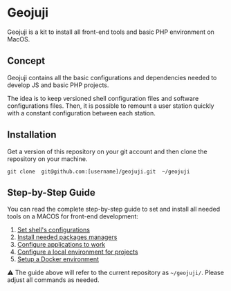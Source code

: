 # Geojuji

Geojuji is a kit to install all front-end tools and basic PHP environment on MacOS.

## Concept

Geojuji contains all the basic configurations and dependencies needed to develop JS and basic PHP projects.

The idea is to keep versioned shell configuration files and software configurations files. Then, it is possible to remount a user station quickly with a constant configuration between each station.

## Installation

Get a version of this repository on your git account and then clone the repository on your machine.

```
git clone  git@github.com:[username]/geojuji.git  ~/geojuji
```

## Step-by-Step Guide

You can read the complete step-by-step guide to set and install all needed tools on a MACOS for front-end development:

1. [Set shell's configurations](./docs/shell.md)
1. [Install needed packages managers](./docs/packages-manager.md)
1. [Configure applications to work](./docs/applications.md)
1. [Configure a local environment for projects](./docs/local-environment.md)
1. [Setup a Docker environment](./docs/vm.md)

:warning: The guide above will refer to the current repository as `~/geojuji/`. Please adjust all commands as needed.
